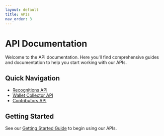 ```yaml
---
layout: default
title: APIs
nav_order: 3
---
```


# API Documentation

Welcome to the API documentation. Here you'll find comprehensive guides and documentation to help you start working with our APIs.

## Quick Navigation

- [Recognitions API](/treasury-apis/apis/recognitions)
- [Wallet Collector API](/treasury-apis/apis/wallets)
- [Contributors API](/treasury-apis/apis/contributors)

## Getting Started

See our [Getting Started Guide](/treasury-apis/index) to begin using our APIs.